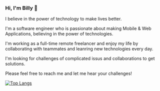 ### Hi, I'm Billy 👋

<!--
**devninja9/devninja9** is a ✨ _special_ ✨ repository because its `README.md` (this file) appears on your GitHub profile.

Here are some ideas to get you started:

- 🔭 I’m currently working on ...
- 🌱 I’m currently learning ...
- 👯 I’m looking to collaborate on ...
- 🤔 I’m looking for help with ...
- 💬 Ask me about ...
- 📫 How to reach me: ...
- 😄 Pronouns: ...
- ⚡ Fun fact: ...
-->
I believe in the power of technology to make lives better.

I'm a software engineer who is passionate about making Mobile & Web Applications, believing in the power of technologies.

I'm working as a full-time remote freelancer and enjoy my life by collaborating with teammates and leanring new technologies every day.

I'm looking for challenges of complicated issus and collaborations to get solutions.

Please feel free to reach me and let me hear your challenges!

[![Top Langs](https://github-readme-stats.vercel.app/api/top-langs/?username=devninja9)](https://github.com/anuraghazra/github-readme-stats)

